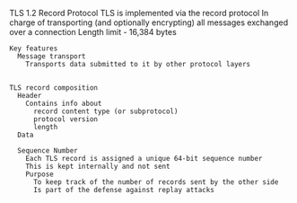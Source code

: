 TLS 1.2
  Record Protocol
    TLS is implemented via the record protocol
    In charge of transporting (and optionally encrypting) all messages exchanged over a connection
    Length limit - 16,384 bytes



    Key features
      Message transport
        Transports data submitted to it by other protocol layers
        

    TLS record composition
      Header
        Contains info about
          record content type (or subprotocol)
          protocol version
          length
      Data

      Sequence Number
        Each TLS record is assigned a unique 64-bit sequence number
        This is kept internally and not sent
        Purpose
          To keep track of the number of records sent by the other side
          Is part of the defense against replay attacks


